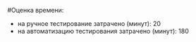 #Оценка времени:
* на ручное тестирование затрачено (минут): 20
* на автоматизацию тестирования затрачено (минут): 180